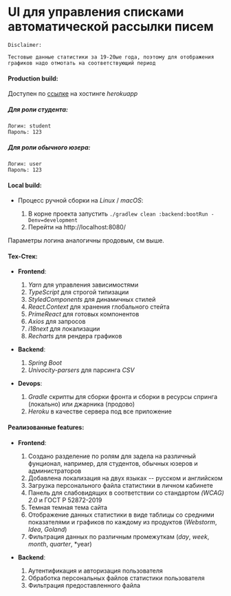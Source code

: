 # UI для управления списками автоматической рассылки писем

    Disclaimer: 

    Тестовые данные статистики за 19-20ые года, поэтому для отображения графиков надо отмотать на соответствующий период


#### Production build: 
Доступен по [ссылке](http://fls-bratchikov.herokuapp.com/) на хостинге *herokuapp*

##### Для роли студента:
    Логин: student
    Пароль: 123
    
##### Для роли обычного юзера:
    Логин: user
    Пароль: 123   

#### Local build: 
* Процесс ручной сборки на *Linux* / *macOS*:

    1. В корне проекта запустить ```./gradlew clean :backend:bootRun -Denv=development```
    2. Перейти на http://localhost:8080/

Параметры логина аналогичны продовым, см выше.

#### Тех-Стек: 
* **Frontend**: 
    1. *Yarn* для управления зависимостями
    2. *TypeScript* для строгой типизации
    3. *StyledComponents* для динамичных стилей
    4. *React.Context* для хранения глобального стейта
    5. *PrimeReact* для готовых компонентов
    6. *Axios* для запросов 
    7. *i18next* для локализации
    8. *Recharts* для рендера графиков

* **Backend**:
    1. *Spring Boot* 
    2. *Univocity-parsers* для парсинга *CSV*

* **Devops**:
    1. *Gradle* скрипты для сборки фронта и сборки в ресурсы спринга (локально) или джарника (продово)
    2. *Heroku* в качестве сервера под все приложение


#### Реализованные features: 
* **Frontend**: 
    1. Создано разделение по ролям для задела на различный фунционал, например, для студентов, обычных юзеров и администраторов
    2. Добавлена локализация на двух языках -- русском и английском
    3. Загрузка персонального файла статистики в личном кабинете
    4. Панель для слабовидящих в соответствии со стандартом *(WCAG) 2.0* и ГОСТ Р 52872-2019
    5. Темная темная тема сайта
    6. Отображение данных статистики в виде таблицы со средними показателями и графиков по каждому из продуктов (*Webstorm*, *Idea*, *Goland*)
    7. Фильтрация данных по различным промежуткам (*day*, *week*, *month*, *quarter*, *year) 
  
* **Backend**: 
    1. Аутентификация и авторизация пользователя 
    2. Обработка персональных файлов статистики пользователя
    3. Фильтрация предоставленного файла
